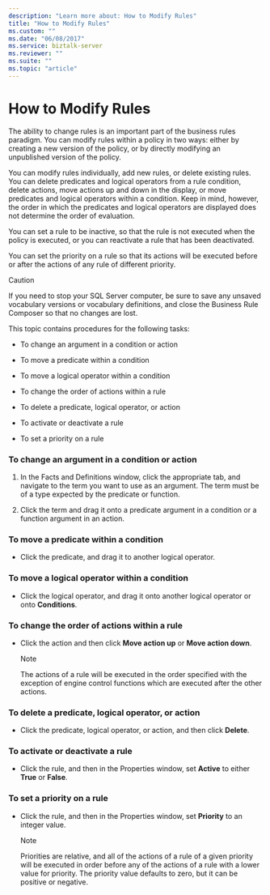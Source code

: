 ```yaml
---
description: "Learn more about: How to Modify Rules"
title: "How to Modify Rules"
ms.custom: ""
ms.date: "06/08/2017"
ms.service: biztalk-server
ms.reviewer: ""
ms.suite: ""
ms.topic: "article"
---
```

# How to Modify Rules
The ability to change rules is an important part of the business rules paradigm. You can modify rules within a policy in two ways: either by creating a new version of the policy, or by directly modifying an unpublished version of the policy.  
  
 You can modify rules individually, add new rules, or delete existing rules. You can delete predicates and logical operators from a rule condition, delete actions, move actions up and down in the display, or move predicates and logical operators within a condition. Keep in mind, however, the order in which the predicates and logical operators are displayed does not determine the order of evaluation.  
  
 You can set a rule to be inactive, so that the rule is not executed when the policy is executed, or you can reactivate a rule that has been deactivated.  
  
 You can set the priority on a rule so that its actions will be executed before or after the actions of any rule of different priority.  
  
> [!CAUTION]
>  If you need to stop your SQL Server computer, be sure to save any unsaved vocabulary versions or vocabulary definitions, and close the Business Rule Composer so that no changes are lost.  
  
 This topic contains procedures for the following tasks:  
  
-   To change an argument in a condition or action  
  
-   To move a predicate within a condition  
  
-   To move a logical operator within a condition  
  
-   To change the order of actions within a rule  
  
-   To delete a predicate, logical operator, or action  
  
-   To activate or deactivate a rule  
  
-   To set a priority on a rule  
  
### To change an argument in a condition or action  
  
1.  In the Facts and Definitions window, click the appropriate tab, and navigate to the term you want to use as an argument. The term must be of a type expected by the predicate or function.  
  
2.  Click the term and drag it onto a predicate argument in a condition or a function argument in an action.  
  
### To move a predicate within a condition  
  
-   Click the predicate, and drag it to another logical operator.  
  
### To move a logical operator within a condition  
  
-   Click the logical operator, and drag it onto another logical operator or onto **Conditions**.  
  
### To change the order of actions within a rule  
  
-   Click the action and then click **Move action up** or **Move action down**.  
  
    > [!NOTE]
    >  The actions of a rule will be executed in the order specified with the exception of engine control functions which are executed after the other actions.  
  
### To delete a predicate, logical operator, or action  
  
-   Click the predicate, logical operator, or action, and then click **Delete**.  
  
### To activate or deactivate a rule  
  
-   Click the rule, and then in the Properties window, set **Active** to either **True** or **False**.  
  
### To set a priority on a rule  
  
-   Click the rule, and then in the Properties window, set **Priority** to an integer value.  
  
    > [!NOTE]
    >  Priorities are relative, and all of the actions of a rule of a given priority will be executed in order before any of the actions of a rule with a lower value for priority. The priority value defaults to zero, but it can be positive or negative.
